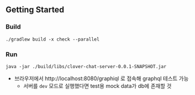 ## Getting Started

### Build

```shell
./gradlew build -x check --parallel
```

### Run

```shell
java -jar ./build/libs/clover-chat-server-0.0.1-SNAPSHOT.jar
```

- 브라우저에서 http://localhost:8080/graphiql 로 접속해 graphql 테스트 가능
    - 서버를 `dev` 모드로 실행했다면 test용 mock data가 db에 존재할 것

